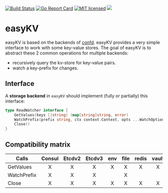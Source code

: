 [![Build Status](https://travis-ci.org/HeavyHorst/easyKV.svg?branch=master)](https://travis-ci.org/HeavyHorst/easyKV) [![Go Report Card](https://goreportcard.com/badge/github.com/HeavyHorst/easyKV)](https://goreportcard.com/report/github.com/HeavyHorst/easyKV) [![MIT licensed](https://img.shields.io/badge/license-MIT-blue.svg)](https://raw.githubusercontent.com/HeavyHorst/easyKV/master/LICENCE)
[![](https://godoc.org/github.com/HeavyHorst/easyKV?status.svg)](http://godoc.org/github.com/HeavyHorst/easyKV)

# easyKV
easyKV is based on the backends of [confd](https://github.com/kelseyhightower/confd).
easyKV provides a very simple interface to work with some key-value stores.
The goal of easyKV is to abstract these 2 common operations for multiple backends:

  - recursively query the kv-store for key-value pairs.
  - watch a key-prefix for changes.

## Interface
A **storage backend** in `easyKV` should implement (fully or partially) this interface:
```go
type ReadWatcher interface {
	GetValues(keys []string) (map[string]string, error)
	WatchPrefix(prefix string, ctx context.Context, opts ...WatchOption) (uint64, error)
	Close()
}
```

## Compatibility matrix

| Calls                 |   Consul   | Etcdv2 | Etcdv3  |  env  | file |   redis |  vault  |
|-----------------------|:----------:|:------:|:-------:|:-----:|:----:|:-------:|:-------:|
| GetValues             |     X      |   X    |      X  |    X  |  X   |     X   |   X     |
| WatchPrefix           |     X      |   X    |      X  |       |  X   |         |         |
| Close                 |     X      |   X    |      X  |    X  |  X   |     X   |   X     |
